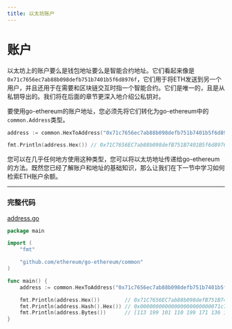 ```yaml
---
title: 以太坊账户
---
```


# 账户

以太坊上的账户要么是钱包地址要么是智能合约地址。它们看起来像是`0x71c7656ec7ab88b098defb751b7401b5f6d8976f`，它们用于将ETH发送到另一个用户，并且还用于在需要和区块链交互时指一个智能合约。它们是唯一的，且是从私钥导出的。我们将在后面的章节更深入地介绍公私钥对。

要使用go-ethereum的账户地址，您必须先将它们转化为go-ethereum中的`common.Address`类型。

```go
address := common.HexToAddress("0x71c7656ec7ab88b098defb751b7401b5f6d8976f")

fmt.Println(address.Hex()) // 0x71C7656EC7ab88b098defB751B7401B5f6d8976F
```

您可以在几乎任何地方使用这种类型，您可以将以太坊地址传递给go-ethereum的方法。既然您已经了解账户和地址的基础知识，那么让我们在下一节中学习如何检索ETH账户余额。

---

### 完整代码

[address.go](https://github.com/mhxw/ethereum-development-with-go-book/blob/main/code/address.go)

```go
package main

import (
	"fmt"

	"github.com/ethereum/go-ethereum/common"
)

func main() {
	address := common.HexToAddress("0x71c7656ec7ab88b098defb751b7401b5f6d8976f")

	fmt.Println(address.Hex())        // 0x71C7656EC7ab88b098defB751B7401B5f6d8976F
	fmt.Println(address.Hash().Hex()) // 0x00000000000000000000000071c7656ec7ab88b098defb751b7401b5f6d8976f
	fmt.Println(address.Bytes())      // [113 199 101 110 199 171 136 176 152 222 251 117 27 116 1 181 246 216 151 111]
}
```
